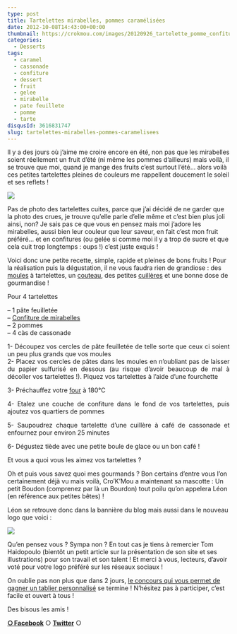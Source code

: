 ```yaml
---
type: post
title: Tartelettes mirabelles, pommes caramélisées
date: 2012-10-08T14:43:00+00:00
thumbnail: https://crokmou.com/images/20120926_tartelette_pomme_confiture_mirabelle_0018.jpg
categories: 
  - Desserts
tags: 
  - caramel
  - cassonade
  - confiture
  - dessert
  - fruit
  - gelee
  - mirabelle
  - pate feuillete
  - pomme
  - tarte
disqusId: 3616831747
slug: tartelettes-mirabelles-pommes-caramelisees
---
```




Il y a des jours où j’aime me croire encore en été, non pas que les mirabelles soient réellement un fruit d’été (ni même les pommes d’ailleurs) mais voilà, il se trouve que moi, quand je mange des fruits c’est surtout l’été… alors voilà ces petites tartelettes pleines de couleurs me rappellent doucement le soleil et ses reflets !

[![](http://1.bp.blogspot.com/-gVRDCt4sfxc/UHAk68Mp6mI/AAAAAAAAEts/WOIuAprkkfo/s320/20120926_tartelette_pomme_confiture_mirabelle_0018_bann.jpg)](http://1.bp.blogspot.com/-gVRDCt4sfxc/UHAk68Mp6mI/AAAAAAAAEts/WOIuAprkkfo/s1600/20120926_tartelette_pomme_confiture_mirabelle_0018_bann.jpg)

Pas de photo des tartelettes cuites, parce que j’ai décidé de ne garder que la photo des crues, je trouve qu’elle parle d’elle même et c’est bien plus joli ainsi, non? Je sais pas ce que vous en pensez mais moi j’adore les mirabelles, aussi bien leur couleur que leur saveur, en fait c’est mon fruit préféré… et en confitures (ou gelée si comme moi il y a trop de sucre et que cela cuit trop longtemps : oups !) c’est juste exquis !

Voici donc une petite recette, simple, rapide et pleines de bons fruits ! Pour la réalisation puis la dégustation, il ne vous faudra rien de grandiose : des [moules](http://www.rueducommerce.fr/m/pl/malid:5325292) à tartelettes, un [couteau](http://www.rueducommerce.fr/m/pl/malid:12468606), des petites [cuillères](http://www.rueducommerce.fr/m/pl/malid:43774626) et une bonne dose de gourmandise !

Pour 4 tartelettes

– 1 pâte feuilletée  
– [Confiture de mirabelles](http://dedelicesensaveurs.blogspot.be/2012/10/confiture-de-mirabelles.html)  
– 2 pommes  
– 4 càs de cassonade

<div style="text-align: justify;">1- Découpez vos cercles de pâte feuilletée de telle sorte que ceux ci soient un peu plus grands que vos moules

<div style="text-align: justify;">2- Placez vos cercles de pâtes dans les moules en n’oubliant pas de laisser du papier sulfurisé en dessous (au risque d’avoir beaucoup de mal à décoller vos tartelettes !). Piquez vos tartelettes à l’aide d’une fourchette

3- Préchauffez votre [four](http://www.rueducommerce.fr/m/pl/malid:9404136) à 180°C

4- Etalez une couche de confiture dans le fond de vos tartelettes, puis ajoutez vos quartiers de pommes

5- Saupoudrez chaque tartelette d’une cuillère à café de cassonade et enfournez pour environ 25 minutes

6- Dégustez tiède avec une petite boule de glace ou un bon café !

</div>

</div>

Et vous a quoi vous les aimez vos tartelettes ?

Oh et puis vous savez quoi mes gourmands ? Bon certains d’entre vous l’on certainement déjà vu mais voilà, Cro’K’Mou a maintenant sa mascotte : Un petit Boudon (comprenez par là un Bourdon) tout poilu qu’on appelera Léon (en référence aux petites bêtes) !

Léon se retrouve donc dans la bannière du blog mais aussi dans le nouveau logo que voici :

[![](https://fbcdn-sphotos-e-a.akamaihd.net/hphotos-ak-snc7/579792_408965292505204_2097146828_n.jpg)](https://fbcdn-sphotos-e-a.akamaihd.net/hphotos-ak-snc7/579792_408965292505204_2097146828_n.jpg)

Qu’en pensez vous ? Sympa non ? En tout cas je tiens à remercier Tom Haidopoulo (bientôt un petit article sur la présentation de son site et ses illustrations) pour son travail et son talent ! Et merci à vous, lecteurs, d’avoir voté pour votre logo préféré sur les réseaux sociaux !

On oublie pas non plus que dans 2 jours, [le concours qui vous permet de gagner un tablier personnalisé](http://www.crokmou.com/2012/09/gagnez-un-tablier-de-cuisine.html) se termine ! N’hésitez pas à participer, c’est facile et ouvert à tous !

Des bisous les amis !

[**○<span style="font-size: xx-small; margin: 0px; outline: 0px; padding: 0px;"><span style="font-family: Arial, Helvetica, sans-serif; margin: 0px; outline: 0px; padding: 0px;"> </span></span>Facebook**](https://www.facebook.com/pages/CroKMou/148093255259077) ○ [**Twitter**](https://twitter.com/Crokmou) ○